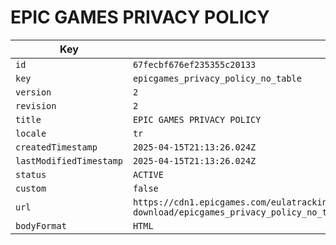 # EPIC GAMES PRIVACY POLICY

| Key | Value |
| --- | ----- |
| `id` | `67fecbf676ef235355c20133` |
| `key` | `epicgames_privacy_policy_no_table` |
| `version` | `2` |
| `revision` | `2` |
| `title` | `EPIC GAMES PRIVACY POLICY` |
| `locale` | `tr` |
| `createdTimestamp` | `2025-04-15T21:13:26.024Z` |
| `lastModifiedTimestamp` | `2025-04-15T21:13:26.024Z` |
| `status` | `ACTIVE` |
| `custom` | `false` |
| `url` | `https://cdn1.epicgames.com/eulatracking-download/epicgames_privacy_policy_no_table/tr/v2/r2/6f62161530add9850894e8f4e339222a.pdf` |
| `bodyFormat` | `HTML` |
